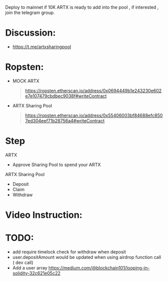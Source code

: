 Deploy to mainnet if 10K ARTX is ready to add into the pool , if interested , join the telegram group.

# Discussion:
- https://t.me/artxsharingpool

# Ropsten:
- MOCK ARTX
  > https://ropsten.etherscan.io/address/0x0694449b1e243230e602e7e107479cbdbec9038f#writeContract
- ARTX Sharing Pool
  > https://ropsten.etherscan.io/address/0x55406003bf84688efc8507ed304eef71b28756a4#writeContract



# Step
  ARTX
  - Approve Sharing Pool to spend your ARTX
    
  ARTX Sharing Pool
  - Deposit
  - Claim 
  - Withdraw


# Video Instruction:



# TODO:
  - add require timelock check for withdraw when deposit
  - user.depositAmount would be updated when using airdrop function call ( dev call)
  - Add a user array https://medium.com/@blockchain101/looping-in-solidity-32c621e05c22
